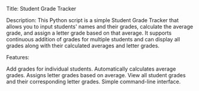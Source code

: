 Title: Student Grade Tracker

Description:
This Python script is a simple Student Grade Tracker that allows you to input students' names and their grades, calculate the average grade, and assign a letter grade based on that average. It supports continuous addition of grades for multiple students and can display all grades along with their calculated averages and letter grades.

Features:

Add grades for individual students.
Automatically calculates average grades.
Assigns letter grades based on average.
View all student grades and their corresponding letter grades.
Simple command-line interface.
